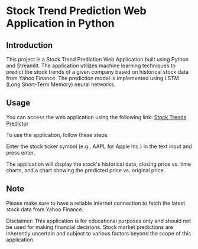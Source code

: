 # Stock Trend Prediction Web Application in Python

## Introduction

This project is a Stock Trend Prediction Web Application built using Python and Streamlit. The application utilizes machine learning techniques to predict the stock trends of a given company based on historical stock data from Yahoo Finance. The prediction model is implemented using LSTM (Long Short-Term Memory) neural networks.

## Usage

You can access the web application using the following link: [Stock Trends Predictor](https://stocktrendspredictor.streamlit.app)

To use the application, follow these steps:

Enter the stock ticker symbol (e.g., AAPL for Apple Inc.) in the text input and press enter.

The application will display the stock's historical data, closing price vs. time charts, and a chart showing the predicted price vs. original price.

## Note

Please make sure to have a reliable internet connection to fetch the latest stock data from Yahoo Finance.

Disclaimer: This application is for educational purposes only and should not be used for making financial decisions. Stock market predictions are inherently uncertain and subject to various factors beyond the scope of this application.
